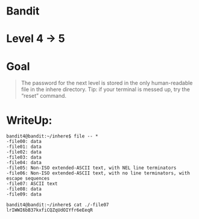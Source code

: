 # Bandit
# Level 4 -> 5
# Goal
> The password for the next level is stored in the only human-readable file in the inhere directory. Tip: if your terminal is messed up, try the “reset” command.

# WriteUp:

```
bandit4@bandit:~/inhere$ file -- *
-file00: data
-file01: data
-file02: data
-file03: data
-file04: data
-file05: Non-ISO extended-ASCII text, with NEL line terminators
-file06: Non-ISO extended-ASCII text, with no line terminators, with escape sequences
-file07: ASCII text
-file08: data
-file09: data

bandit4@bandit:~/inhere$ cat ./-file07
lrIWWI6bB37kxfiCQZqUdOIYfr6eEeqR
```
